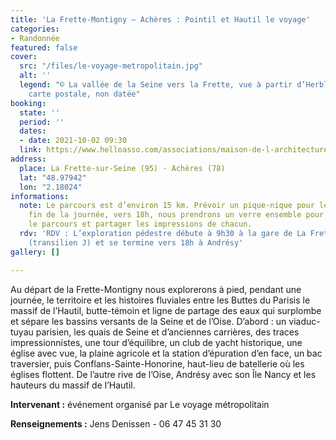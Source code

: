 ```yaml
---
title: 'La Frette-Montigny – Achères : Pointil et Hautil le voyage'
categories:
- Randonnée
featured: false
cover:
  src: "/files/le-voyage-metropolitain.jpg"
  alt: ''
  legend: "© La vallée de la Seine vers la Frette, vue à partir d’Herblay, ancienne
    carte postale, non datée"
booking:
  state: ''
  period: ''
  dates:
  - date: 2021-10-02 09:30
  link: https://www.helloasso.com/associations/maison-de-l-architecture-de-normandie-le-forum/evenements/la-frette-montigny-acheres-pointil-et-hautil-le-voyage
address:
  place: La Frette-sur-Seine (95) - Achères (78)
  lat: "48.97942"
  lon: "2.18024"
informations:
  note: Le parcours est d’environ 15 km. Prévoir un pique-nique pour le midi. A la
    fin de la journée, vers 18h, nous prendrons un verre ensemble pour échanger sur
    le parcours et partager les impressions de chacun.
  rdv: 'RDV : L’exploration pédestre débute à 9h30 à la gare de La Frette-Montigny
    (transilien J) et se termine vers 18h à Andrésy'
gallery: []

---
```

Au départ de la Frette-Montigny nous explorerons à pied, pendant une journée, le territoire et les histoires fluviales entre les Buttes du Parisis le massif de l’Hautil, butte-témoin et ligne de partage des eaux qui surplombe et sépare les bassins versants de la Seine et de l’Oise. D’abord : un viaduc-tuyau parisien, les quais de Seine et d’anciennes carrières, des traces impressionnistes, une tour d’équilibre, un club de yacht historique, une église avec vue, la plaine agricole et la station d’épuration d’en face, un bac traversier, puis Conflans-Sainte-Honorine, haut-lieu de batellerie où les églises flottent. De l’autre rive de l’Oise, Andrésy avec son Île Nancy et les hauteurs du massif de l’Hautil.

**Intervenant :** événement organisé par Le voyage métropolitain

**Renseignements :** Jens Denissen - 06 47 45 31 30